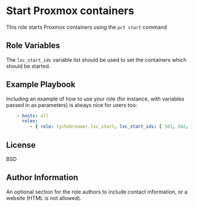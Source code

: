 Start Proxmox containers
=========

This role starts Proxmox containers using the ```pct start``` command

Role Variables
--------------

The ```lxc_start_ids``` variable list should be used to set the containers which should be started.

Example Playbook
----------------

Including an example of how to use your role (for instance, with variables passed in as parameters) is always nice for users too:

```yaml
    - hosts: all
      roles:
         - { role: tychobrouwer.lxc_start, lxc_start_ids: [ 101, 102, 103 ] }
```

License
-------

BSD

Author Information
------------------

An optional section for the role authors to include contact information, or a website (HTML is not allowed).
